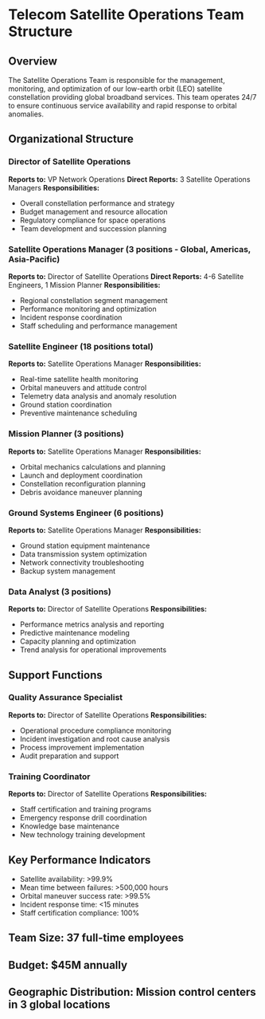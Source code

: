 # Telecom Satellite Operations Team Structure

## Overview
The Satellite Operations Team is responsible for the management, monitoring, and optimization of our low-earth orbit (LEO) satellite constellation providing global broadband services. This team operates 24/7 to ensure continuous service availability and rapid response to orbital anomalies.

## Organizational Structure

### Director of Satellite Operations
**Reports to:** VP Network Operations
**Direct Reports:** 3 Satellite Operations Managers
**Responsibilities:**
- Overall constellation performance and strategy
- Budget management and resource allocation
- Regulatory compliance for space operations
- Team development and succession planning

### Satellite Operations Manager (3 positions - Global, Americas, Asia-Pacific)
**Reports to:** Director of Satellite Operations
**Direct Reports:** 4-6 Satellite Engineers, 1 Mission Planner
**Responsibilities:**
- Regional constellation segment management
- Performance monitoring and optimization
- Incident response coordination
- Staff scheduling and performance management

### Satellite Engineer (18 positions total)
**Reports to:** Satellite Operations Manager
**Responsibilities:**
- Real-time satellite health monitoring
- Orbital maneuvers and attitude control
- Telemetry data analysis and anomaly resolution
- Ground station coordination
- Preventive maintenance scheduling

### Mission Planner (3 positions)
**Reports to:** Satellite Operations Manager
**Responsibilities:**
- Orbital mechanics calculations and planning
- Launch and deployment coordination
- Constellation reconfiguration planning
- Debris avoidance maneuver planning

### Ground Systems Engineer (6 positions)
**Reports to:** Satellite Operations Manager
**Responsibilities:**
- Ground station equipment maintenance
- Data transmission system optimization
- Network connectivity troubleshooting
- Backup system management

### Data Analyst (3 positions)
**Reports to:** Director of Satellite Operations
**Responsibilities:**
- Performance metrics analysis and reporting
- Predictive maintenance modeling
- Capacity planning and optimization
- Trend analysis for operational improvements

## Support Functions

### Quality Assurance Specialist
**Reports to:** Director of Satellite Operations
**Responsibilities:**
- Operational procedure compliance monitoring
- Incident investigation and root cause analysis
- Process improvement implementation
- Audit preparation and support

### Training Coordinator
**Reports to:** Director of Satellite Operations
**Responsibilities:**
- Staff certification and training programs
- Emergency response drill coordination
- Knowledge base maintenance
- New technology training development

## Key Performance Indicators
- Satellite availability: >99.9%
- Mean time between failures: >500,000 hours
- Orbital maneuver success rate: >99.5%
- Incident response time: <15 minutes
- Staff certification compliance: 100%

## Team Size: 37 full-time employees
## Budget: $45M annually
## Geographic Distribution: Mission control centers in 3 global locations
